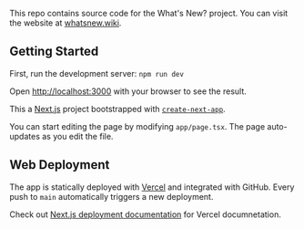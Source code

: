 This repo contains source code for the What's New? project. You can visit the website at [whatsnew.wiki](whatsnew.wiki).

## Getting Started

First, run the development server: `npm run dev`

Open [http://localhost:3000](http://localhost:3000) with your browser to see the result.

This a [Next.js](https://nextjs.org/) project bootstrapped with [`create-next-app`](https://github.com/vercel/next.js/tree/canary/packages/create-next-app).

You can start editing the page by modifying `app/page.tsx`. The page auto-updates as you edit the file.

## Web Deployment

The app is statically deployed with [Vercel](https://vercel.com/new?utm_medium=default-template&filter=next.js&utm_source=create-next-app&utm_campaign=create-next-app-readme) and integrated with GitHub. Every push to `main` automatically triggers a new deployment.

Check out [Next.js deployment documentation](https://nextjs.org/docs/deployment) for Vercel documnetation.
